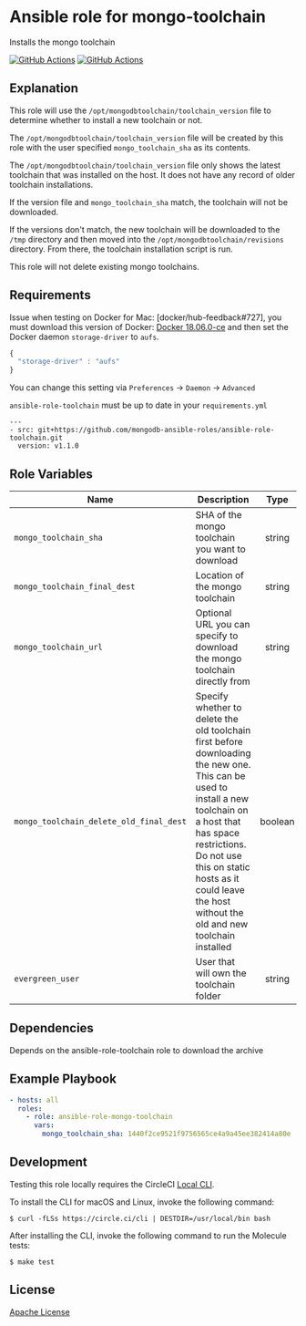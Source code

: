 Ansible role for mongo-toolchain
==================================

Installs the mongo toolchain

[![GitHub Actions](https://github.com/mongodb-ansible-roles/ansible-role-mongo-toolchain/workflows/Molecule%20Test/badge.svg)](https://github.com/mongodb-ansible-roles/ansible-role-mongo-toolchain/actions?query=workflow%3A%22Molecule+Test%22)
[![GitHub Actions](https://github.com/mongodb-ansible-roles/ansible-role-mongo-toolchain/workflows/Release/badge.svg)](https://github.com/mongodb-ansible-roles/ansible-role-mongo-toolchain/actions?query=workflow%3A%22Molecule+Test%22)

Explanation
-----------

This role will use the `/opt/mongodbtoolchain/toolchain_version` file to determine whether to install a new toolchain or not.

The `/opt/mongodbtoolchain/toolchain_version` file will be created by this role with the user specified `mongo_toolchain_sha` as its contents.

The `/opt/mongodbtoolchain/toolchain_version` file only shows the latest toolchain that was installed on the host. It does not have any record of older toolchain installations.

If the version file and `mongo_toolchain_sha` match, the toolchain will not be downloaded.

If the versions don't match, the new toolchain will be downloaded to the `/tmp` directory and then moved into the `/opt/mongodbtoolchain/revisions` directory. From there, the toolchain installation script is run.

This role will not delete existing mongo toolchains.

Requirements
------------

Issue when testing on Docker for Mac: [docker/hub-feedback#727], you must download this version of Docker: [Docker 18.06.0-ce](https://github.com/docker/docker-ce/releases/tag/v18.06.0-ce) and then set the Docker daemon `storage-driver` to `aufs`.
```javascript
{
  "storage-driver" : "aufs"
}
```
You can change this setting via `Preferences` -> `Daemon` -> `Advanced`


`ansible-role-toolchain` must be up to date in your `requirements.yml`

    ---
    - src: git+https://github.com/mongodb-ansible-roles/ansible-role-toolchain.git
      version: v1.1.0

Role Variables
--------------

| Name | Description | Type | Default | Required |
|------|-------------|:----:|:-------:|:--------:|
| `mongo_toolchain_sha` | SHA of the mongo toolchain you want to download | string | "" | yes |
| `mongo_toolchain_final_dest` | Location of the mongo toolchain | string | "/opt" | no |
| `mongo_toolchain_url` | Optional URL you can specify to download the mongo toolchain directly from | string | "" | no |
| `mongo_toolchain_delete_old_final_dest` | Specify whether to delete the old toolchain first before downloading the new one. This can be used to install a new toolchain on a host that has space restrictions. Do not use this on static hosts as it could leave the host without the old and new toolchain installed | boolean | false | no |
| `evergreen_user` | User that will own the toolchain folder | string | "root" | no |

Dependencies
------------

Depends on the ansible-role-toolchain role to download the archive

Example Playbook
----------------

```yaml
- hosts: all
  roles:
    - role: ansible-role-mongo-toolchain
      vars:
        mongo_toolchain_sha: 1440f2ce9521f9756565ce4a9a45ee382414a80e
```

Development
-----------

Testing this role locally requires the CircleCI [Local CLI](https://circleci.com/docs/2.0/local-cli/).

To install the CLI for macOS and Linux, invoke the following command:

    $ curl -fLSs https://circle.ci/cli | DESTDIR=/usr/local/bin bash

After installing the CLI, invoke the following command to run the Molecule tests:

    $ make test

License
-------

[Apache License](LICENSE)
